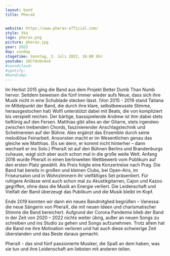 ```yaml
---
layout: band
title: PheraX


website: https://www.pherax-official.com/
style: tba
logo: pherax.png
picture: pherax.jpg
year: 2022
day: sunday
stagetime: Sonntag, 3. Juli 2022, 18:00 Uhr
youtube: 18CYdvOv4x4
#soundcloud:
#spotify:
#bandcamp:
---
```


Im Herbst 2015 ging die Band aus dem Projekt Better Dumb Than Numb hervor.
Seitdem beweisen die fünf immer wieder aufs Neue, dass sich ihre Musik nicht in
eine Schublade stecken lässt. (Von 2015 - 2019 stand Tatiana im Mittelpunkt der
Band, die durch ihre klare, selbstbewusste Stimme, herausgestochen hat) Wolfi
unterstützt dabei mit Beats, die von kompliziert bis verspielt reichen. Der
bärtige, bassspielende Andrew ist ihm dabei stets tieftönig auf den Fersen.
Matthias gibt alles an der Gitarre, stets irgendwo zwischen treibenden Chords,
faszinierender Anschlagstechnik und Schelmereien auf der Bühne. Alex ergänzt
das Ensemble durch seine melodiöse Feinarbeit. Ansonsten macht er im
Wesentlichen genau das gleiche wie Matthias. (Es sei denn, er kommt nicht
hinterher – dann wechselt er ins Solo.) PheraX ist auf den Bühnen Berlins und
Brandenburgs zuhause, wagt sich aber auch schon mal in die große weite Welt.
Anfang 2016 wurde PheraX in einen berlinweiten Wettbewerb vom Publikum auf den
ersten Platz gewählt. Als Preis folgte eine Konzertreise nach Prag. Die Band
hat bereits in großen und kleinen Clubs, bei Open-Airs, im Friseursalon und in
Wohnzimmern ihr vielfältiges Set präsentiert. Für ruhigere Anlässe wird auch
schon mal zu Akustikgitarren, Cajon und Kazoo gegriffen, ohne dass die Musik an
Energie verliert. Die Leidenschaft und Vielfalt der Band überzeugt das Publikum
und die Musik bleibt im Kopf.


Ende 2019 konnten wir dann ein neues Bandmitglied begrüßen – Vanessa: die neue
Sängerin von PheraX, die mit neuen Ideen und charismatischer Stimme die Band
bereichert. Aufgrund der Corona Pandemie blieb der Band in der Zeit von 2020 –
2022 nichts weiter übrig, außer an neuen Songs zu schreiben und ins Studio zu
gehen und Songs aufzunehmen. Trotz allem hat die Band nie ihre Motivation
verloren und hat auch diese schwierige Zeit überstanden und das Beste daraus
gemacht. 


PheraX - das sind fünf passionierte Musiker, die Spaß an dem haben, was sie tun
und ihre Leidenschaft am liebsten mit anderen teilen.
